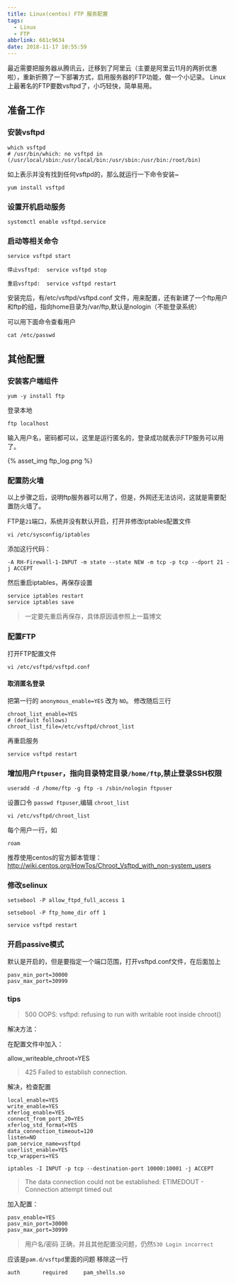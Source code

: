 ```yaml
---
title: Linux(centos) FTP 服务配置
tags:
  - Linux
  - FTP
abbrlink: 661c9634
date: 2018-11-17 10:55:59
---
```


最近需要把服务器从腾讯云，迁移到了阿里云（主要是阿里云11月的两折优惠啦），重新折腾了一下部署方式，启用服务器的FTP功能，做一个小记录。
Linux上最著名的FTP要数vsftpd了，小巧轻快，简单易用。

## 准备工作

### 安装vsftpd
```shell
which vsftpd
# /usr/bin/which: no vsftpd in (/usr/local/sbin:/usr/local/bin:/usr/sbin:/usr/bin:/root/bin)
```

如上表示并没有找到任何vsftpd的，那么就运行一下命令安装~

```shell
yum install vsftpd
```
<!-- more -->

### 设置开机启动服务

```shell
systemctl enable vsftpd.service
```

### 启动等相关命令

```shell
service vsftpd start

停止vsftpd:  service vsftpd stop

重启vsftpd:  service vsftpd restart
```

安装完后，有/etc/vsftpd/vsftpd.conf 文件，用来配置，还有新建了一个ftp用户和ftp的组，指向home目录为/var/ftp,默认是nologin（不能登录系统）

可以用下面命令查看用户

```
cat /etc/passwd
```

## 其他配置

### 安装客户端组件

```shell
yum -y install ftp
```

登录本地
```shell
ftp localhost
```
输入用户名，密码都可以，这里是运行匿名的，登录成功就表示FTP服务可以用了。

{% asset_img ftp_log.png %}

### 配置防火墙

以上步骤之后，说明ftp服务器可以用了，但是，外网还无法访问，这就是需要配置防火墙了。

FTP是`21`端口，系统并没有默认开启，打开并修改iptables配置文件

```
vi /etc/sysconfig/iptables
```

添加这行代码：
```
-A RH-Firewall-1-INPUT -m state --state NEW -m tcp -p tcp --dport 21 -j ACCEPT
```

然后重启iptables，再保存设置

```
service iptables restart
service iptables save
```
> 一定要先重启再保存，具体原因请参照上一篇博文

### 配置FTP

打开FTP配置文件
```
vi /etc/vsftpd/vsftpd.conf
```

#### 取消匿名登录 

把第一行的 `anonymous_enable=YES` 改为 `NO`。
修改随后三行

```
chroot_list_enable=YES
# (default follows)
chroot_list_file=/etc/vsftpd/chroot_list
```

再重启服务
```
service vsftpd restart
```

### 增加用户`ftpuser`，指向目录特定目录`/home/ftp`,禁止登录SSH权限

```
useradd -d /home/ftp -g ftp -s /sbin/nologin ftpuser
```

设置口令 `passwd ftpuser`,编辑 `chroot_list`

```
vi /etc/vsftpd/chroot_list
```

每个用户一行，如
```
roam
```

推荐使用centos的官方脚本管理： http://wiki.centos.org/HowTos/Chroot_Vsftpd_with_non-system_users

### 修改selinux

```
setsebool -P allow_ftpd_full_access 1   

setsebool -P ftp_home_dir off 1

service vsftpd restart
```

### 开启passive模式

默认是开启的，但是要指定一个端口范围，打开vsftpd.conf文件，在后面加上

```
pasv_min_port=30000   
pasv_max_port=30999 
```

### tips

> 500 OOPS: vsftpd: refusing to run with writable root inside chroot()

解决方法： 

在配置文件中加入： 

allow_writeable_chroot=YES

> 425 Failed to establish connection.

解决，检查配置

```
local_enable=YES
write_enable=YES
xferlog_enable=YES
connect_from_port_20=YES
xferlog_std_format=YES
data_connection_timeout=120
listen=NO
pam_service_name=vsftpd
userlist_enable=YES
tcp_wrappers=YES
```

```
iptables -I INPUT -p tcp --destination-port 10000:10001 -j ACCEPT
```

> The data connection could not be established: ETIMEDOUT - Connection attempt timed out

加入配置： 

```
pasv_enable=YES
pasv_min_port=30000
pasv_max_port=30999
```

> 用户名/密码 正确，并且其他配置没问题，仍然`530 Login incorrect`

应该是`pam.d/vsftpd`里面的问题
移除这一行

```
auth       required     pam_shells.so
```